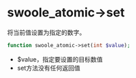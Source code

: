 # swoole_atomic->set

将当前值设置为指定的数字。
```php
function swoole_atomic->set(int $value);
```

* $value，指定要设置的目标数值
* set方法没有任何返回值
